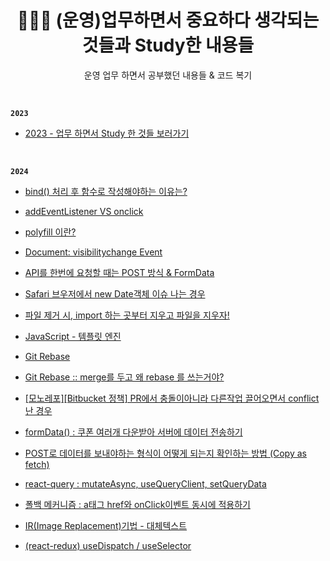 <h1 align="center">👩🏻‍💻 (운영)업무하면서 중요하다 생각되는 것들과 Study한 내용들</h1>
<p align="center">운영 업무 하면서 공부했던 내용들 & 코드 복기</p>

<br>

**`2023`**

- [2023 - 업무 하면서 Study 한 것들 보러가기](https://github.com/mireyhgnay/fe-working-record/tree/main/Study)

<br>

**`2024`**

- [bind() 처리 후 함수로 작성해야하는 이유는?](https://hyerimiya.notion.site/bind-343ef02eff8a448fa71addd72336a1ce?pvs=4)

- [addEventListener VS onclick](https://hyerimiya.notion.site/addEventListener-VS-onclick-9205a0d070dd41908935e102129e6d07?pvs=4)

- [polyfill 이란?](https://hyerimiya.notion.site/polyfill-c29ff6104da54fd4a3b9ee9bfeababca?pvs=4)

- [Document: visibilitychange Event](https://hyerimiya.notion.site/Document-visibilitychange-Event-3ce494be15254c548732ac58619eab2d?pvs=4)

- [API를 한번에 요청할 때는 POST 방식 & FormData](https://hyerimiya.notion.site/API-POST-FormData-b5472f17bf0f4e8dab3bd9020c538b36?pvs=4)

- [Safari 브우저에서 new Date객체 이슈 나는 경우](https://hyerimiya.notion.site/Safari-new-Date-c06123ea39d34b52ab479d4c9518c6bd?pvs=4)

- [파일 제거 시, import 하는 곳부터 지우고 파일을 지우자!](https://github.com/mireyhgnay/fe-working-record/blob/main/Study/import%ED%95%98%EB%8A%94%20%EA%B3%B3%EB%B6%80%ED%84%B0%20%EC%A7%80%EC%9A%B0%EA%B3%A0%20%ED%8C%8C%EC%9D%BC%EC%9D%84%20%EC%A7%80%EC%9A%B0%EC%9E%90.md)

- [JavaScript - 템플릿 엔진](https://hyerimiya.notion.site/4167b3ac23504883b83d189c7826b317?pvs=4)

- [Git Rebase](https://hyerimiya.notion.site/git-rebase-84289c411caf42feb3ca95c436d6a84c?pvs=4)

- [Git Rebase :: merge를 두고 왜 rebase 를 쓰는거야?](https://hyerimiya.notion.site/merge-rebase-e128b0bce8f140f8af98cd76c031eb0f?pvs=4)

- [[모노레포][Bitbucket 정책] PR에서 충돌이아니라 다른작업 끌어오면서 conflict 난 경우](https://hyerimiya.notion.site/master-pr-conflict-bd15f7e4814a45cfb4011befd080c22b?pvs=4)

- [formData() : 쿠폰 여러개 다운받아 서버에  데이터 전송하기](https://hyerimiya.notion.site/formData-0faa777c73084d86a660976680477eee?pvs=4)

- [POST로 데이터를 보내야하는 형식이 어떻게 되는지 확인하는 방법 (Copy as fetch)](https://hyerimiya.notion.site/POST-Copy-as-fetch-8514687de10a4d60ae51e4a20fda0f94?pvs=4)

- [react-query : mutateAsync,  useQueryClient, setQueryData](https://hyerimiya.notion.site/react-query-mutateAsync-useQueryClient-setQueryData-af3206d2122d4b39b4001bb5a4a20f06?pvs=4)

- [폴백 메커니즘 : a태그 href와 onClick이벤트 동시에 적용하기](https://hyerimiya.notion.site/a-href-onClick-372509f3706148d1b66147a149135a19?pvs=4)

- [IR(Image Replacement)기법 - 대체텍스트](https://hyerimiya.notion.site/IR-Image-Replacement-579cb88874c14573a5bb7263e6dadafa?pvs=4)

- [(react-redux) useDispatch / useSelector](https://hyerimiya.notion.site/react-redux-useDispatch-useSelector-54c0679bc15b4806a34612afe9206291?pvs=4)